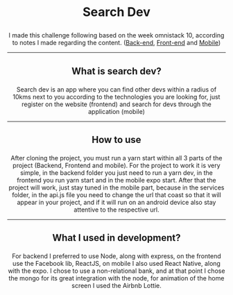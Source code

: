 <h1 align="center">
  <p>Search Dev</p>
</h1>

<p align="center">I made this challenge following based on the week omnistack 10, according to notes I made regarding the content. (<a href="#gear-back-end">Back-end</a>, <a href="gear-front-end">Front-end</a> and <a href="gear-mobile">Mobile</a>)</p>

---

<h2 align="center">
  <p>What is search dev?</p>
</h2>

<p align="center">Search dev is an app where you can find other devs within a radius of 10kms next to you according to the technologies you are looking for, just register on the website (frontend) and search for devs through the application (mobile)
</p>

---

<h2 align="center">
  <p>How to use</p>
</h2>

<p align="center">After cloning the project, you must run a yarn start within all 3 parts of the project (Backend, Frontend and mobile). For the project to work it is very simple, in the backend folder you just need to run a yarn dev, in the frontend you run yarn start and in the mobile expo start. After that the project will work, just stay tuned in the mobile part, because in the services folder, in the api.js file you need to change the url that coast so that it will appear in your project, and if it will run on an android device also stay attentive to the respective url.</p>

---

<h2 align="center">
  <p>What I used in development?
</p>
</h2>

<p align="center">For backend I preferred to use Node, along with express, on the frontend use the Facebook lib, ReactJS, on mobile I also used React Native, along with the expo. I chose to use a non-relational bank, and at that point I chose the mongo for its great integration with the node, for animation of the home screen I used the Airbnb Lottie.
</p>
